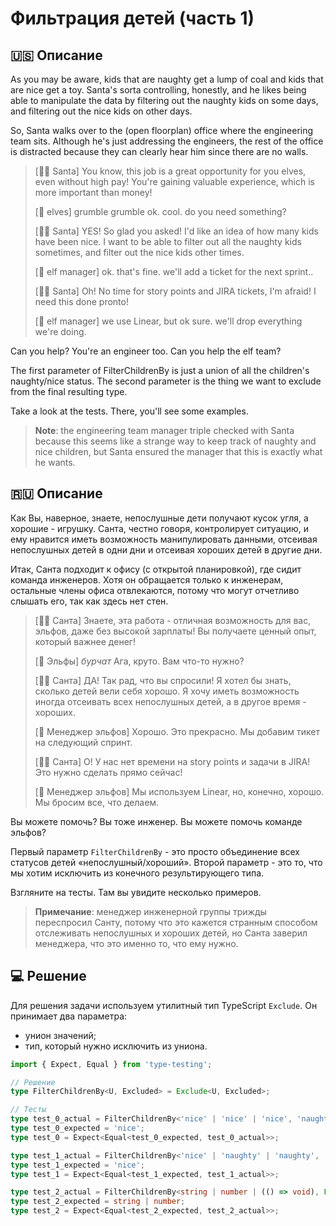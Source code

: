 # Фильтрация детей (часть 1)

## 🇺🇸 Описание

As you may be aware, kids that are naughty get a lump of coal and kids that are nice get a toy.
Santa's sorta controlling, honestly, and he likes being able to manipulate the data by filtering
out the naughty kids on some days, and filtering out the nice kids on other days.

So, Santa walks over to the (open floorplan) office where the engineering team sits.
Although he's just addressing the engineers, the rest of the office is distracted because
they can clearly hear him since there are no walls.

> [🎅🏻 Santa] You know, this job is a great opportunity for you elves, even without high pay!
> You're gaining valuable experience, which is more important than money!
>
> [🧝 elves] grumble grumble ok. cool. do you need something?
>
> [🎅🏻 Santa] YES! So glad you asked! I'd like an idea of how many kids have been nice.
> I want to be able to filter out all the naughty kids sometimes, and filter out the nice
> kids other times.
>
> [🧝 elf manager] ok. that's fine. we'll add a ticket for the next sprint..
>
> [🎅🏻 Santa] Oh! No time for story points and JIRA tickets, I'm afraid! I need this done pronto!
>
> [🧝 elf manager] we use Linear, but ok sure. we'll drop everything we're doing.

Can you help?
You're an engineer too. Can you help the elf team?

The first parameter of FilterChildrenBy is just a union of all the children's naughty/nice status. The second parameter
is the thing we want to exclude from the final resulting type.

Take a look at the tests. There, you'll see some examples.

> **Note**: the engineering team manager triple checked with Santa because this seems like
> a strange way to keep track of naughty and nice children, but Santa ensured the manager
> that this is exactly what he wants.

## 🇷🇺 Описание

Как Вы, наверное, знаете, непослушные дети получают кусок угля, а хорошие - игрушку.
Санта, честно говоря, контролирует ситуацию, и ему нравится иметь возможность манипулировать данными,
отсеивая непослушных детей в одни дни и отсеивая хороших детей в другие дни.

Итак, Санта подходит к офису (с открытой планировкой), где сидит команда инженеров.
Хотя он обращается только к инженерам, остальные члены офиса отвлекаются, потому что могут
отчетливо слышать его, так как здесь нет стен.

> [🎅🏻 Санта] Знаете, эта работа - отличная возможность для вас, эльфов, даже без высокой зарплаты!
> Вы получаете ценный опыт, который важнее денег!
>
> [🧝 Эльфы] *бурчат* Ага, круто. Вам что-то нужно?
>
> [🎅🏻 Санта] ДА! Так рад, что вы спросили! Я хотел бы знать, сколько детей вели себя хорошо.
> Я хочу иметь возможность иногда отсеивать всех непослушных детей, а в другое время - хороших.
>
> [🧝 Менеджер эльфов] Хорошо. Это прекрасно. Мы добавим тикет на следующий спринт.
>
> [🎅🏻 Санта] О! У нас нет времени на story points и задачи в JIRA! Это нужно сделать прямо сейчас!
>
> [🧝 Менеджер эльфов] Мы используем Linear, но, конечно, хорошо. Мы бросим все, что делаем.

Вы можете помочь?
Вы тоже инженер. Вы можете помочь команде эльфов?

Первый параметр `FilterChildrenBy` - это просто объединение всех статусов детей «непослушный/хороший».
Второй параметр - это то, что мы хотим исключить из конечного результирующего типа.

Взгляните на тесты. Там вы увидите несколько примеров.

> **Примечание**: менеджер инженерной группы трижды переспросил Санту, потому что это кажется
> странным способом отслеживать непослушных и хороших детей, но Санта заверил менеджера,
> что это именно то, что ему нужно.

## 💻 Решение

Для решения задачи используем утилитный тип TypeScript `Exclude`. Он принимает два параметра:

* унион значений;
* тип, который нужно исключить из униона.

```typescript
import { Expect, Equal } from 'type-testing';

// Решение
type FilterChildrenBy<U, Excluded> = Exclude<U, Excluded>;

// Тесты
type test_0_actual = FilterChildrenBy<'nice' | 'nice' | 'nice', 'naughty'>;
type test_0_expected = 'nice';
type test_0 = Expect<Equal<test_0_expected, test_0_actual>>;

type test_1_actual = FilterChildrenBy<'nice' | 'naughty' | 'naughty', 'naughty'>;
type test_1_expected = 'nice';
type test_1 = Expect<Equal<test_1_expected, test_1_actual>>;

type test_2_actual = FilterChildrenBy<string | number | (() => void), Function>;
type test_2_expected = string | number;
type test_2 = Expect<Equal<test_2_expected, test_2_actual>>;
```